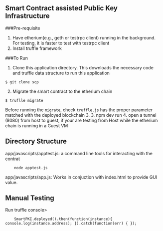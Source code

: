 ## Smart Contract assisted Public Key Infrastructure

###Pre-requisite
1. Have etherium(e.g., geth or testrpc client) running in the background. For testing, it is faster to test with testrpc client
2. Install truffle framework

###To Run
1. Clone this application directory. This downloads the necessary code and truffle data structure to run this application
```
$ git clone scp
```
2. Migrate the smart contract to the etherium chain
```
$ truflle migrate
```
Before running the `migrate`, check `truffle.js` has the proper parameter matched with the deployed blockchain
3. 
3. npm dev run
4. open a tunnel (8080) from host to guest, if your are testing from Host while the etherium chain is running in a Guest VM

Directory Structure
-------------------
app/javascripts/apptest.js: a command line tools for interacting with
                the contrat
                
```
    node apptest.js
```

                
app/javascripts/app.js: Works in conjuction with index.html to provide GUI value.
                
Manual Testing
--------------
Run truffle console> 

``` javascripts
    SmartPKI.deployed().then(function(instance){ console.log(instance.address); }).catch(function(err) { });
```
